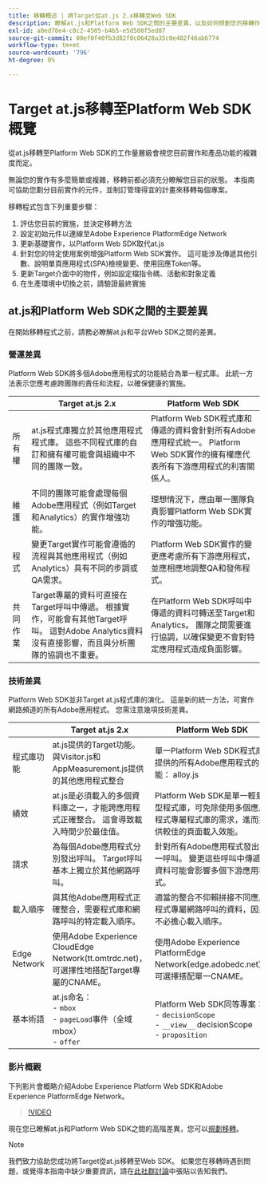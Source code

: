 ```yaml
---
title: 移轉概述 | 將Target從at.js 2.x移轉至Web SDK
description: 瞭解at.js和Platform Web SDK之間的主要差異，以及如何規劃您的移轉作業。
exl-id: a8ed78e4-c8c2-4505-b4b5-e5d508f5ed87
source-git-commit: 00ef0f40fb3d82f0c06428a35c0e402f46ab6774
workflow-type: tm+mt
source-wordcount: '796'
ht-degree: 0%

---
```


# Target at.js移轉至Platform Web SDK概覽

從at.js移轉至Platform Web SDK的工作量層級會視您目前實作和產品功能的複雜度而定。

無論您的實作有多麼簡單或複雜，移轉前都必須充分瞭解您目前的狀態。 本指南可協助您劃分目前實作的元件，並制訂管理得宜的計畫來移轉每個專案。

移轉程式包含下列重要步驟：

1. 評估您目前的實施，並決定移轉方法
1. 設定初始元件以連線至Adobe Experience PlatformEdge Network
1. 更新基礎實作，以Platform Web SDK取代at.js
1. 針對您的特定使用案例增強Platform Web SDK實作。 這可能涉及傳遞其他引數、說明單頁應用程式(SPA)檢視變更、使用回應Token等。
1. 更新Target介面中的物件，例如設定檔指令碼、活動和對象定義
1. 在生產環境中切換之前，請驗證最終實施

## at.js和Platform Web SDK之間的主要差異

在開始移轉程式之前，請務必瞭解at.js和平台Web SDK之間的差異。

### 營運差異

Platform Web SDK將多個Adobe應用程式的功能結合為單一程式庫。 此統一方法表示您應考慮跨團隊的責任和流程，以確保健康的實施。

| | Target at.js 2.x | Platform Web SDK |
|---|---|---|
| 所有權 | at.js程式庫獨立於其他應用程式程式庫。 這些不同程式庫的自訂和擁有權可能會與組織中不同的團隊一致。 | Platform Web SDK程式庫和傳遞的資料會針對所有Adobe應用程式統一。 Platform Web SDK實作的擁有權應代表所有下游應用程式的利害關係人。 |
| 維護 | 不同的團隊可能會處理每個Adobe應用程式（例如Target和Analytics）的實作增強功能。 | 理想情況下，應由單一團隊負責影響Platform Web SDK實作的增強功能。 |
| 程式 | 變更Target實作可能會遵循的流程與其他應用程式（例如Analytics）具有不同的步調或QA需求。 | Platform Web SDK實作的變更應考慮所有下游應用程式，並應相應地調整QA和發佈程式。 |
| 共同作業 | Target專屬的資料可直接在Target呼叫中傳遞。 根據實作，可能會有其他Target呼叫。 這對Adobe Analytics資料沒有直接影響，而且與分析團隊的協調也不重要。 | 在Platform Web SDK呼叫中傳遞的資料可轉送至Target和Analytics。 團隊之間需要進行協調，以確保變更不會對特定應用程式造成負面影響。 |

### 技術差異

Platform Web SDK並非Target at.js程式庫的演化。 這是新的統一方法，可實作網路頻道的所有Adobe應用程式。 您需注意幾項技術差異。

| | Target at.js 2.x | Platform Web SDK |
|---|---|---|
| 程式庫功能 | at.js提供的Target功能。 與Visitor.js和AppMeasurement.js提供的其他應用程式整合 | 單一Platform Web SDK程式庫提供的所有Adobe應用程式的功能： alloy.js |
| 績效 | at.js是必須載入的多個資料庫之一，才能跨應用程式正確整合。 這會導致載入時間少於最佳值。 | Platform Web SDK是單一輕量型程式庫，可免除使用多個應用程式專屬程式庫的需求，進而提供較佳的頁面載入效能。 |
| 請求 | 為每個Adobe應用程式分別發出呼叫。 Target呼叫基本上獨立於其他網路呼叫。 | 針對所有Adobe應用程式發出單一呼叫。 變更這些呼叫中傳遞的資料可能會影響多個下游應用程式。 |
| 載入順序 | 與其他Adobe應用程式正確整合，需要程式庫和網路呼叫的特定載入順序。 | 適當的整合不仰賴拼接不同應用程式專屬網路呼叫的資料，因此不必擔心載入順序。 |
| Edge Network | 使用Adobe Experience CloudEdge Network(tt.omtrdc.net)，可選擇性地搭配Target專屬的CNAME。 | 使用Adobe Experience PlatformEdge Network(edge.adobedc.net)，可選擇搭配單一CNAME。 |
| 基本術語 | at.js命名： <br> - `mbox` <br> - `pageLoad`事件（全域mbox） <br> - `offer` | Platform Web SDK同等專案： <br> - `decisionScope` <br> - `__view__` decisionScope <br> - `proposition` |

### 影片概觀

下列影片會概略介紹Adobe Experience Platform Web SDK和Adobe Experience PlatformEdge Network。

>[!VIDEO](https://video.tv.adobe.com/v/34141/?learn=on)

現在您已瞭解at.js和Platform Web SDK之間的高階差異，您可以[規劃移轉](plan-migration.md)。

>[!NOTE]
>
>我們致力協助您成功將Target從at.js移轉至Web SDK。 如果您在移轉時遇到問題，或覺得本指南中缺少重要資訊，請在[此社群討論](https://experienceleaguecommunities.adobe.com/t5/adobe-experience-platform-data/tutorial-discussion-migrate-target-from-at-js-to-web-sdk/m-p/575587#M463)中張貼以告知我們。
